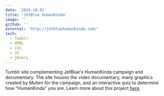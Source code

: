 ```yaml
---
date: '2015-10-01'
title: 'JetBlue HumanKinda'
image: ''
github: ''
external: 'http://jetbluehumankinda.com/'
tech:
  - Tumblr
  - HTML
  - CSS
  - JS
  - jQuery
---
```


Tumblr site complementing JetBlue's HumanKinda campaign and documentary. The site houses the video documentary, many graphics created by Mullen for the campaign, and an interactive quiz to determine how "HumanKinda" you are. Learn more about this project [here](https://us.mullenlowe.com/work/humankinda/).
